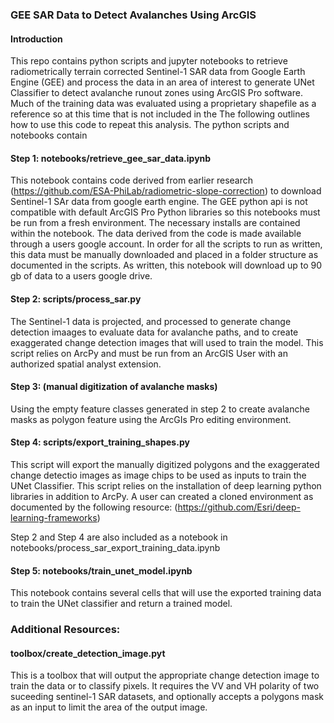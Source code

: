 ### GEE SAR Data to Detect Avalanches Using ArcGIS

#### Introduction
This repo contains python scripts and jupyter notebooks to retrieve radiometrically terrain corrected Sentinel-1 SAR data from Google Earth Engine (GEE) and process the data in an area of interest to generate UNet Classifier to detect avalanche runout zones using ArcGIS Pro software.  Much of the training data was evaluated using a proprietary shapefile as a reference so at this time that is not included in the The following outlines how to use this code to repeat this analysis. The python scripts and notebooks contain

#### Step 1: notebooks/retrieve_gee_sar_data.ipynb
This notebook contains code derived from earlier research (https://github.com/ESA-PhiLab/radiometric-slope-correction) to download Sentinel-1 SAr data from google earth engine.  The GEE python api is not compatible with default ArcGIS Pro Python libraries so this notebooks must be run from a fresh environment.  The necessary installs are contained within the notebook. The data derived from the code is made available through a users google account.  In order for all the scripts to run as written, this data must be manually downloaded and placed in a folder structure as documented in the scripts.  As written, this notebook will download up to 90 gb of data to a users google drive.  

#### Step 2: scripts/process_sar.py
The Sentinel-1 data is projected, and processed to generate change detection imaages to evaluate data for avalanche paths, and to create exaggerated change detection images that will used to train the model.  This script relies on ArcPy and must be run from an ArcGIS User with an authorized spatial analyst extension.  

#### Step 3: (manual digitization of avalanche masks)
Using the empty feature classes generated in step 2 to create avalanche masks as polygon feature using the ArcGIs Pro editing environment.  

#### Step 4: scripts/export_training_shapes.py
This script will export the manually digitized polygons and the exaggerated change detectio images as image chips to be used as inputs to train the UNet Classifier.  This script relies on the installation of deep learning python libraries in addition to ArcPy.  A user can created  a cloned environment as documented by the following resource: (https://github.com/Esri/deep-learning-frameworks)

Step 2 and Step 4 are also included as a notebook in notebooks/process_sar_export_training_data.ipynb

#### Step 5: notebooks/train_unet_model.ipynb
This notebook contains several cells that will use the exported training data to train the UNet classifier and return a trained model. 

### Additional Resources:

#### toolbox/create_detection_image.pyt

This is a toolbox that will output the appropriate change detection image to train the data or to classify pixels.  It requires the VV and VH polarity of two suceeding sentinel-1 SAR datasets, and optionally accepts a polygons mask as an input to limit the area of the output image. 
